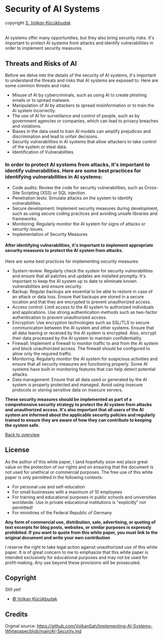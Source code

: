 # Security of AI Systems
###### copyright [S. Volkan Kücükbudak](https://github.com/volkansah)
AI systems offer many opportunities, but they also bring security risks. It's important to protect AI systems from attacks and identify vulnerabilities in order to implement security measures.
## Threats and Risks of AI
Before we delve into the details of the security of AI systems, it's important to understand the threats and risks that AI systems are exposed to. Here are some common threats and risks:

- Misuse of AI by cybercriminals, such as using AI to create phishing emails or to spread malware.
- Manipulation of AI by attackers to spread misinformation or to train the AI system incorrectly.
- The use of AI for surveillance and control of people, such as by government agencies or companies, which can lead to privacy breaches and violations.
- Biases in the data used to train AI models can amplify prejudices and discrimination and lead to unfair decisions.
- Security vulnerabilities in AI systems that allow attackers to take control of the system or steal data.
- Identification of Vulnerabilities
### In order to protect AI systems from attacks, it's important to identify vulnerabilities. Here are some best practices for identifying vulnerabilities in AI systems:

- Code audits: Review the code for security vulnerabilities, such as Cross-Site Scripting (XSS) or SQL injection.
- Penetration tests: Simulate attacks on the system to identify vulnerabilities.
- Secure development: Implement security measures during development, such as using secure coding practices and avoiding unsafe libraries and frameworks.
- Monitoring: Regularly monitor the AI system for signs of attacks or security issues.
- Implementation of Security Measures
#### After identifying vulnerabilities, it's important to implement appropriate security measures to protect the AI system from attacks. 
Here are some best practices for implementing security measures:
- System review: Regularly check the system for security vulnerabilities and ensure that all patches and updates are installed promptly. It's important to keep the AI system up to date to eliminate known vulnerabilities and ensure security.
- Backup: Regular backups are essential to be able to restore in case of an attack or data loss. Ensure that backups are stored in a secure location and that they are encrypted to prevent unauthorized access.
- Access control: Limit access to the AI system to authorized individuals and applications. Use strong authentication methods such as two-factor authentication to prevent unauthorized access.
- Encryption: Use encryption technologies such as SSL/TLS to secure communication between the AI system and other systems. Ensure that all data leaving or received by the AI system is encrypted. Also, encrypt their data processed by the AI system to maintain confidentiality.
- Firewall: Implement a firewall to monitor traffic to and from the AI system and block unauthorized access. The firewall should be configured to allow only the required traffic.
- Monitoring: Regularly monitor the AI system for suspicious activities and ensure that all security measures are functioning properly. Some AI systems have built-in monitoring features that can help detect potential attacks.
- Data management: Ensure that all data used or generated by the AI system is properly protected and managed. Avoid using insecure protocols or storing sensitive data on insecure servers.

**These security measures should be implemented as part of a comprehensive security strategy to protect the AI system from attacks and unauthorized access. It's also important that all users of the AI system are informed about the applicable security policies and regularly trained to ensure they are aware of how they can contribute to keeping the system safe.**

[Back to overview](README.md#Topics)

## License
As the author of this white paper, I (and hopefully soon we) place great value on the protection of our rights and on ensuring that the document is not used for unethical or commercial purposes. The free use of this white paper is only permitted in the following contexts:

- For personal use and self-education
- For small businesses with a maximum of 10 employees
- For training and educational purposes in public schools and universities worldwide. Use in private educational institutions is "explicitly" not permitted!
- For ministries of the Federal Republic of Germany


**Any form of commercial use, distribution, sale, advertising, or quoting of text excerpts for blog posts, websites, or similar purposes is expressly prohibited. If you want to quote from this white paper, you must link to the original document and write your own contribution**

I reserve the right to take legal action against unauthorized use of this white paper. It is of great concern to me to emphasize that this white paper is intended exclusively for educational purposes and may not be used for profit-making. Any use beyond these provisions will be prosecuted.

## Copyright
Still yet!
- [© Volkan Kücükbudak](https://github.com/volkansah)
## Credits
Orginal source: https://github.com/VolkanSah/Implementing-AI-Systems-Whitepaper/blob/main/AI-Security.md

